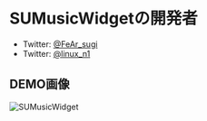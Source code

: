 # SUMusicWidgetの開発者
- Twitter: [@FeAr_sugi](https://twitter.com/FeAr_sugi)
- Twitter: [@linux_n1](https://twitter.com/linux_n1)

## DEMO画像
![SUMusicWidget](https://user-images.githubusercontent.com/52412525/159305151-f76237ad-50bb-4af3-a903-0026aaeb7381.png)